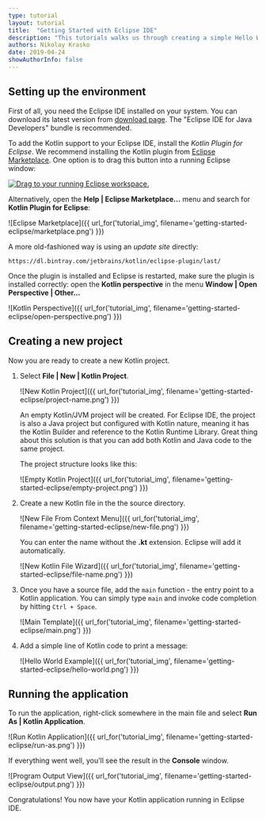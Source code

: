 ```yaml
---
type: tutorial
layout: tutorial
title:  "Getting Started with Eclipse IDE"
description: "This tutorials walks us through creating a simple Hello World application using Eclipse IDE"
authors: Nikolay Krasko
date: 2019-04-24
showAuthorInfo: false
---
```


## Setting up the environment
First of all, you need the Eclipse IDE installed on your system.
You can download its latest version from [download page](https://www.eclipse.org/downloads/). The "Eclipse IDE for Java Developers" bundle is recommended.

To add the Kotlin support to your Eclipse IDE, install the _Kotlin Plugin for Eclipse_.
We recommend installing the Kotlin plugin from [Eclipse Marketplace](http://marketplace.eclipse.org/content/kotlin-plugin-eclipse). 
One option is to drag this button into a running Eclipse window:

<a href="http://marketplace.eclipse.org/marketplace-client-intro?mpc_install=2257536" class="drag" title="Drag to your running Eclipse workspace."><img class="img-responsive" src="http://marketplace.eclipse.org/sites/all/themes/solstice/public/images/marketplace/btn-install.png" alt="Drag to your running Eclipse workspace." /></a>

Alternatively, open the __Help \| Eclipse Marketplace...__ menu and search for __Kotlin Plugin for Eclipse__: 

   ![Eclipse Marketplace]({{ url_for('tutorial_img', filename='getting-started-eclipse/marketplace.png') }})

A more old-fashioned way is using an *update site* directly:

```
https://dl.bintray.com/jetbrains/kotlin/eclipse-plugin/last/
```

Once the plugin is installed and Eclipse is restarted, make sure the plugin is installed correctly: open the __Kotlin perspective__
in the menu __Window \| Open Perspective \| Other...__
    
   ![Kotlin Perspective]({{ url_for('tutorial_img', filename='getting-started-eclipse/open-perspective.png') }})

## Creating a new project
Now you are ready to create a new Kotlin project.

1. Select __File \| New \| Kotlin Project__.

   ![New Kotlin Project]({{ url_for('tutorial_img', filename='getting-started-eclipse/project-name.png') }})

   An empty Kotlin/JVM project will be created.
   For Eclipse IDE, the project is also a Java project but configured with Kotlin nature, meaning it has the Kotlin
Builder and reference to the Kotlin Runtime Library. Great thing about this solution is that you can add both Kotlin and Java
code to the same project.
   
   The project structure looks like this:

   ![Empty Kotlin Project]({{ url_for('tutorial_img', filename='getting-started-eclipse/empty-project.png') }})

2. Create a new Kotlin file in the the source directory.

   ![New File From Context Menu]({{ url_for('tutorial_img', filename='getting-started-eclipse/new-file.png') }})
   
   You can enter the name without the __.kt__ extension. Eclipse will add it automatically.
   
   ![New Kotlin File Wizard]({{ url_for('tutorial_img', filename='getting-started-eclipse/file-name.png') }})

3. Once you have a source file, add the `main` function - the entry point to a Kotlin application. You
can simply type `main` and invoke code completion by hitting `Ctrl + Space`.

   ![Main Template]({{ url_for('tutorial_img', filename='getting-started-eclipse/main.png') }})

4. Add a simple line of Kotlin code to print a message:

   ![Hello World Example]({{ url_for('tutorial_img', filename='getting-started-eclipse/hello-world.png') }})

## Running the application
To run the application, right-click somewhere in the main file and select __Run As \| Kotlin Application__.

   ![Run Kotlin Application]({{ url_for('tutorial_img', filename='getting-started-eclipse/run-as.png') }})
   
If everything went well, you'll see the result in the **Console** window.

   ![Program Output View]({{ url_for('tutorial_img', filename='getting-started-eclipse/output.png') }})

Congratulations! You now have your Kotlin application running in Eclipse IDE.

